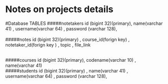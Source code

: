 Notes on projects details
=========

#Database TABLES 
#####notetakers
id (bigint 32)(primary), name(varchar 41) , username(varchar 64) , password (varchar 128),  
<br>
#####notes
id (bigint 32)(primary) , course_id(forign key) , notetaker_id(forign key ) , topic , file_link

<br>
#####courses
id (bigint 32)(primary), codename(varchar 10) , name(varchar 41)

<br>
#####students
id (bigint 32)(primary) , name(varchar 41) , username(varchar 64) , password (varchar 128),  

<br>
